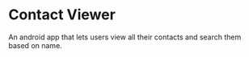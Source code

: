 # Contact Viewer

An android app that lets users view all their contacts and search them based on name.
